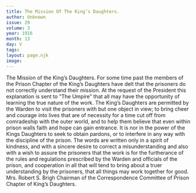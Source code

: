 ```yaml
---
title: The Mission Of The King’s Daughters.
author: Unknown
issue: 29
volume: 3
year: 1916
month: 13
day: V
tags:
layout: page.njk
image:
---
```

The Mission of the King’s Daughters.      For some time past the members of the Prison Chapter of the King’s Daughters have delt that the prisoners do not correctly understand their mission. At the request of the President this explanation is sent to “The Umpire” that all may have the opportunity of learning the true nature of the work.       The King’s Daughters are permitted by the Warden to visit the prisoners with but one object in view; to bring cheer and courage into lives that are of necessity for a time cut off from comradeship with the outer world, and to help them believe that even within prison walls faith and hope can gain entrance.       It is nor in the power of the Kings Daughters to seek to obtain pardons, or to interfere in any way with the discipline of the prison. The words are written only in a spirit of kindness, and with a sincere desire to correct a misunderstanding and also with a wish to assure the prisoners that the work is for the furtherance of the rules and regulations prescribed by the Warden and officials of the prison, and cooperation in all that will tend to bring about a truer understanding by the prisoners, that all things may work together for good.      Mrs. Robert S. Brigh   Chairman of the Correspondence Committee of Prison Chapter of King’s Daughters.




